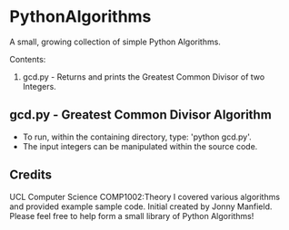 PythonAlgorithms
================

A small, growing collection of simple Python Algorithms.

Contents:

1. gcd.py - Returns and prints the Greatest Common Divisor of two Integers.

## gcd.py - Greatest Common Divisor Algorithm

- To run, within the containing directory, type: 'python gcd.py'.
- The input integers can be manipulated within the source code.

## Credits

UCL Computer Science COMP1002:Theory I covered various algorithms and provided example sample code. Initial created by Jonny Manfield. Please feel free to help form a small library of Python Algorithms!
